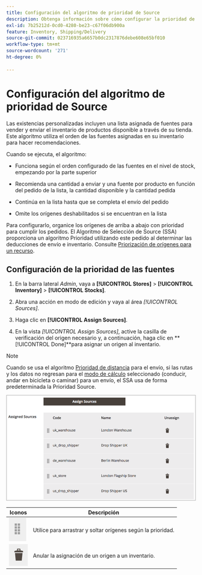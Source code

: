 ```yaml
---
title: Configuración del algoritmo de prioridad de Source
description: Obtenga información sobre cómo configurar la prioridad de origen utilizada para el orden de orígenes asignados en su stock para hacer recomendaciones.
exl-id: 7b25212d-0cd0-4280-be23-c67f06db900a
feature: Inventory, Shipping/Delivery
source-git-commit: 023716935a6657b0dc2317876debe608e65bf010
workflow-type: tm+mt
source-wordcount: '271'
ht-degree: 0%

---
```


# Configuración del algoritmo de prioridad de Source

Las existencias personalizadas incluyen una lista asignada de fuentes para vender y enviar el inventario de productos disponible a través de su tienda. Este algoritmo utiliza el orden de las fuentes asignadas en su inventario para hacer recomendaciones.

Cuando se ejecuta, el algoritmo:

- Funciona según el orden configurado de las fuentes en el nivel de stock, empezando por la parte superior

- Recomienda una cantidad a enviar y una fuente por producto en función del pedido de la lista, la cantidad disponible y la cantidad pedida

- Continúa en la lista hasta que se completa el envío del pedido

- Omite los orígenes deshabilitados si se encuentran en la lista

Para configurarlo, organice los orígenes de arriba a abajo con prioridad para cumplir los pedidos. El Algoritmo de Selección de Source (SSA) proporciona un algoritmo Prioridad utilizando este pedido al determinar las deducciones de envío e inventario. Consulte [Priorización de orígenes para un recurso](stocks-prioritize-sources.md).

## Configuración de la prioridad de las fuentes

1. En la barra lateral _Admin_, vaya a **[!UICONTROL Stores]** > **[!UICONTROL Inventory]** > **[!UICONTROL Stocks]**.

1. Abra una acción en modo de edición y vaya al área _[!UICONTROL Sources]_.

1. Haga clic en **[!UICONTROL Assign Sources]**.

1. En la vista _[!UICONTROL Assign Sources]_, active la casilla de verificación del origen necesario y, a continuación, haga clic en **[!UICONTROL Done]**para asignar un origen al inventario.

>[!NOTE]
>
>Cuando se usa el algoritmo [Prioridad de distancia](distance-priority-algorithm.md) para el envío, si las rutas y los datos no regresan para el [modo de cálculo](distance-priority-algorithm.md) seleccionado (conducir, andar en bicicleta o caminar) para un envío, el SSA usa de forma predeterminada la Prioridad Source.

![Pedido de Source después de la priorización](assets/inventory-stock-priority-after.png)

| Iconos | Descripción |
|----------------------------------------------|----------------------------------------------------------------|
| ![arrastre y suelte el icono para establecer la prioridad](assets/icon-drag-and-drop-action.png) | Utilice para arrastrar y soltar orígenes según la prioridad. |
| ![haga clic en el icono para anular la asignación de un origen](assets/icon-delete-action.png) | Anular la asignación de un origen a un inventario. |
